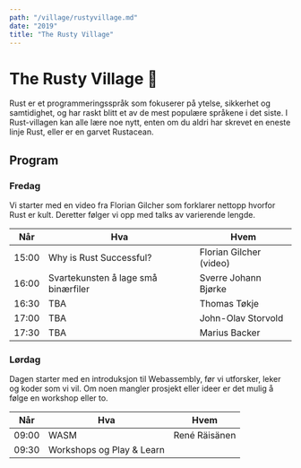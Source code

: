 ```yaml
---
path: "/village/rustyvillage.md"
date: "2019"
title: "The Rusty Village"
---
```


# The Rusty Village 🦀
Rust er et programmeringsspråk som fokuserer på ytelse, sikkerhet og samtidighet, og har raskt blitt et av de mest populære språkene i det siste. I Rust-villagen kan alle lære noe nytt, enten om du aldri har skrevet en eneste linje Rust, eller er en garvet Rustacean. 

## Program
### Fredag
Vi starter med en video fra Florian Gilcher som forklarer nettopp hvorfor Rust er kult. Deretter følger vi opp med talks av varierende lengde.

| Når   | Hva                                 | Hvem                 |
|-------|-------------------------------------|----------------------|
| 15:00 | Why is Rust Successful?             | Florian Gilcher (video)      |
| 16:00 | Svartekunsten å lage små binærfiler | Sverre Johann Bjørke |
| 16:30 | TBA                                 | Thomas Tøkje         |
| 17:00 | TBA                                 | John-Olav Storvold   |
| 17:30 | TBA                                 | Marius Backer        |

### Lørdag

Dagen starter med en introduksjon til Webassembly, før vi utforsker, leker og koder som vi vil. Om noen mangler prosjekt eller ideer er det mulig å følge en workshop eller to.

| Når   | Hva                       | Hvem          |
|-------|---------------------------|---------------|
| 09:00 | WASM                      | René Räisänen |
| 09:30 | Workshops og Play & Learn |               |
